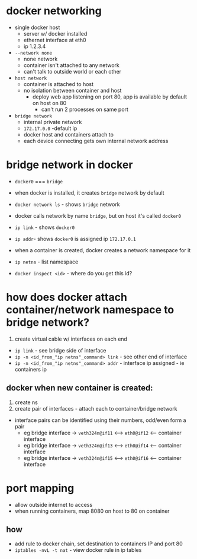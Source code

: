 # docker networking
- single docker host 
    - server w/ docker installed
    - ethernet interface at eth0
    - ip 1.2.3.4
- `--network none` 
    - none network
    - container isn't attached to any network
    - can't talk to outside world or each other
- `host network`
    - container is attached to host
    - no isolation between container and host
        - deploy web app listening on port 80, app is available by default on host on 80
            - can't run 2 processes on same port
- `bridge network`
    - internal private network
    - `172.17.0.0` -default ip
    - docker host and containers attach to
    - each device connecting gets own internal network address

# bridge network in docker
- `docker0` === `bridge`
- when docker is installed, it creates `bridge` network by default
- `docker network ls` - shows `bridge` network
- docker calls network by name `bridge`, but on host it's called `docker0`
- `ip link` - shows `docker0`
- `ip addr`- shows `docker0` is assigned ip `172.17.0.1`

- when a container is created, docker creates a network namespace for it
- `ip netns` - list namespace
- `docker inspect <id>` - where do you get this id?

# how does docker attach container/network namespace to bridge network?
1. create virtual cable w/ interfaces on each end
- `ip link` - see bridge side of interface
- `ip -n <id_from_"ip netns"_command> link` - see other end of interface
- `ip -n <id_from_"ip netns"_command> addr` - interface ip assigned - ie containers ip

## docker when new container is created:
1. create ns
2. create pair of interfaces - attach each to container/bridge network
- interface pairs can be identified using their numbers, odd/even form a pair
    - eg bridge interface -> `veth324n@if11` <--> `eth0@if12` <-- container interface
    - eg bridge interface -> `veth324n@if13` <--> `eth0@if14` <-- container interface
    - eg bridge interface -> `veth324n@if15` <--> `eth0@if16` <-- container interface

# port mapping
- allow outside internet to access
- when running containers, map 8080 on host to 80 on container

## how
- add rule to docker chain, set destination to containers IP and port 80
- `iptables -nvL -t nat` - view docker rule in ip tables